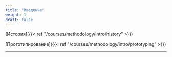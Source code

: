 ```yaml
---
title: "Введение"
weight: 1
draft: false
---
```


[История]({{< ref "/courses/methodology/intro/history" >}})

[Прототипирование]({{< ref "/courses/methodology/intro/prototyping" >}})

---